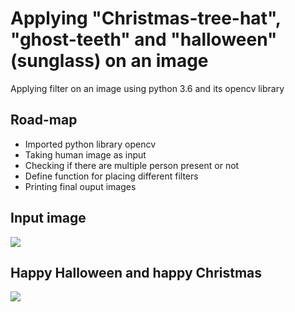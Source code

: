 # Applying "Christmas-tree-hat", "ghost-teeth" and "halloween" (sunglass) on an image

Applying filter on an image using python 3.6 and its opencv library

## Road-map

- Imported python library opencv
-  Taking human image as input
-  Checking if there are multiple person present or not
-  Define function for placing different filters
-  Printing final ouput images


## Input image
![](Face-X/Snapchat_Filters/Christmas+Halloween-filter/Happy(christmas+halloween).JPG)

## Happy Halloween and happy Christmas 
![](Christmas+Halloween-filter/Happy(christmas+halloween).JPG)
